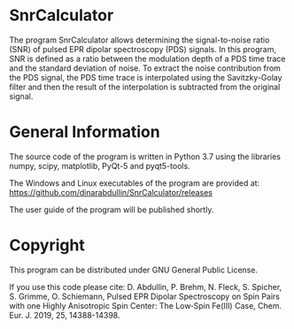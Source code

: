 SnrCalculator
=========
The program SnrCalculator allows determining the signal-to-noise ratio (SNR) of pulsed EPR dipolar spectroscopy (PDS) signals. In this program, SNR is defined as a ratio between the modulation depth of a PDS time trace and the standard deviation of noise. To extract the noise contribution from the PDS signal, the PDS time trace is interpolated using the Savitzky-Golay filter and then the result of the interpolation is subtracted from the original signal.

General Information
=========
The source code of the program is written in Python 3.7 using the libraries numpy, scipy, matplotlib, PyQt-5 and pyqt5-tools.

The Windows and Linux executables of the program are provided at:
https://github.com/dinarabdullin/SnrCalculator/releases

The user guide of the program will be published shortly.

Copyright
=========
This program can be distributed under GNU General Public License.

If you use this code please cite: 
D. Abdullin, P. Brehm, N. Fleck, S. Spicher, S. Grimme, O. Schiemann, Pulsed EPR Dipolar Spectroscopy on Spin Pairs with one Highly Anisotropic Spin Center: The Low‐Spin Fe(III) Case, Chem. Eur. J. 2019, 25, 14388-14398.
